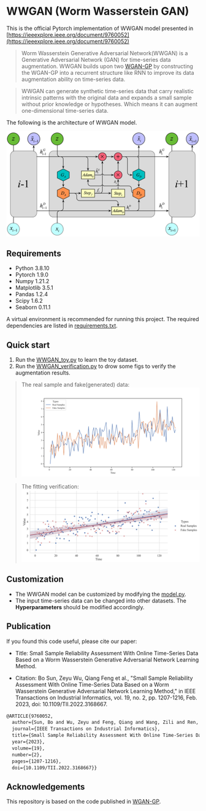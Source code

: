 # WWGAN (Worm Wasserstein GAN)

This is the official Pytorch implementation of WWGAN model presented in [https://ieeexplore.ieee.org/document/9760052](https://ieeexplore.ieee.org/document/9760052)

> Worm Wasserstein Generative Adversarial Network(WWGAN) is a Generative Adversarial Network (GAN) for time-series data augmentation. WWGAN builds upon two [WGAN-GP](https://github.com/caogang/wgan-gp) by constructing the WGAN-GP into a recurrent structure like RNN to improve its data augmentation ability on time-series data. 

> WWGAN can generate synthetic time-series data that carry realistic intrinsic patterns with the original data and expands a small sample without prior knowledge or hypotheses. Which means it can augment one-dimensional time-series data.

The following is the architecture of WWGAN model.


![WWGAN architecture](/WWGAN%20architecture.png)

## Requirements

- Python 3.8.10
- Pytorch 1.9.0
- Numpy 1.21.2
- Matplotlib 3.5.1
- Pandas 1.2.4
- Scipy 1.6.2
- Seaborn 0.11.1

A virtual environment is recommended for running this project. The required dependencies are listed in [requirements.txt](/requirements.txt).

## Quick start

1. Run the [WWGAN_toy.py](/WWGAN_toy.py) to learn the toy dataset.
2. Run the [WWGAN_verification.py](/WWGAN_verification.py) to drow some figs to verify the augmentation results.

> The real sample and fake(generated) data:
![Real & fake verification](/Real%20%26%20Fake.png)

> The fitting verification:
![Real & fake verification](/FinalOut.png)

## Customization 

- The WWGAN model can be customized by modifying the [model.py](/model.py).
- The input time-series data can be changed into other datasets. The **Hyperparameters** should be modified accordingly.

## Publication

If you found this code useful, please cite our paper:

- Title: Small Sample Reliability Assessment With Online Time-Series Data Based on a Worm Wasserstein Generative Adversarial Network Learning Method.

- Citation: Bo Sun, Zeyu Wu, Qiang Feng et al., "Small Sample Reliability Assessment With Online Time-Series Data Based on a Worm Wasserstein Generative Adversarial Network Learning Method," in IEEE Transactions on Industrial Informatics, vol. 19, no. 2, pp. 1207-1216, Feb. 2023, doi: 10.1109/TII.2022.3168667.

```tex
@ARTICLE{9760052,
  author={Sun, Bo and Wu, Zeyu and Feng, Qiang and Wang, Zili and Ren, Yi and Yang, Dezhen and Xia, Quan},
  journal={IEEE Transactions on Industrial Informatics}, 
  title={Small Sample Reliability Assessment With Online Time-Series Data Based on a Worm Wasserstein Generative Adversarial Network Learning Method}, 
  year={2023},
  volume={19},
  number={2},
  pages={1207-1216},
  doi={10.1109/TII.2022.3168667}}
```

## Acknowledgements

This repository is based on the code published in [WGAN-GP](https://github.com/caogang/wgan-gp).